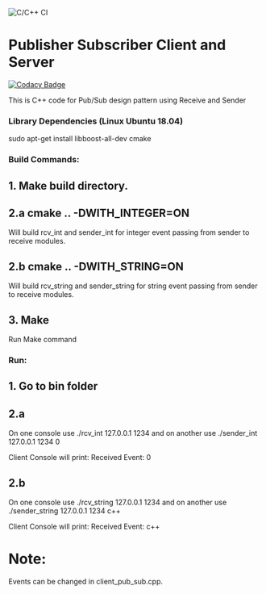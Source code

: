 ![C/C++ CI](https://github.com/abhinema/pub_sub_client/workflows/C/C++%20CI/badge.svg?branch=master)

# Publisher Subscriber Client and Server

[![Codacy Badge](https://api.codacy.com/project/badge/Grade/ccfaa45653fb409694ea7508edf144c7)](https://app.codacy.com/manual/abhinema/pub_sub_client?utm_source=github.com&utm_medium=referral&utm_content=abhinema/pub_sub_client&utm_campaign=Badge_Grade_Dashboard)

This is C++ code for Pub/Sub design pattern using Receive and Sender 

### Library Dependencies (Linux Ubuntu 18.04)
sudo apt-get install libboost-all-dev cmake

### Build Commands:

## 1. Make build directory.

## 2.a cmake .. -DWITH_INTEGER=ON
Will build rcv_int and sender_int for integer event passing from sender to receive modules.

## 2.b cmake .. -DWITH_STRING=ON
Will build rcv_string and sender_string for string event passing from sender to receive modules.

## 3. Make
Run Make command

### Run:
## 1. Go to bin folder

## 2.a 
On one console use ./rcv_int 127.0.0.1 1234 
and on another use ./sender_int 127.0.0.1 1234 0

Client Console will print:  Received Event: 0

## 2.b
On one console use ./rcv_string 127.0.0.1 1234 
and on another use ./sender_string 127.0.0.1 1234 c++

Client Console will print:  Received Event: c++

# Note:
Events can be changed in client_pub_sub.cpp.
